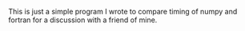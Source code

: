 This is just a simple program I wrote to compare timing of numpy and fortran
for a discussion with a friend of mine.
